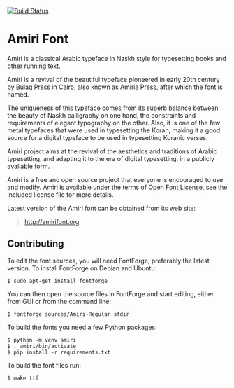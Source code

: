 [![Build Status](https://travis-ci.org/alif-type/amiri.svg?branch=master)](https://travis-ci.org/alif-type/amiri)

Amiri Font
==========

Amiri is a classical Arabic typeface in Naskh style for typesetting books and
other running text.

Amiri is a revival of the beautiful typeface pioneered in early 20th century by
[Bulaq Press][1] in Cairo, also known as Amiria Press, after which the font is
named.

The uniqueness of this typeface comes from its superb balance between the
beauty of Naskh calligraphy on one hand, the constraints and requirements of
elegant typography on the other. Also, it is one of the few metal typefaces
that were used in typesetting the Koran, making it a good source for a digital
typeface to be used in typesetting Koranic verses.

Amiri project aims at the revival of the aesthetics and traditions of Arabic
typesetting, and adapting it to the era of digital typesetting, in a publicly
available form.

Amiri is a free and open source project that everyone is encouraged to use and
modify. Amiri is available under the terms of [Open Font License][2], see the
included license file for more details.

Latest version of the Amiri font can be obtained from its web site:

> http://amirifont.org

Contributing
------------

To edit the font sources, you will need FontForge, preferably the latest
version. To install FontForge on Debian and Ubuntu:

    $ sudo apt-get install fontforge

You can then open the source files in FontForge and start editing, either from
GUI or from the command line:

    $ fontforge sources/Amiri-Regular.sfdir

To build the fonts you need a few Python packages:

    $ python -m venv amiri
    $ . amiri/bin/activate
    $ pip install -r requirements.txt

To build the font files run:

    $ make ttf

[1]: http://www.bibalex.org/bulaqpress/en/bulaq.htm "The Bulaq Press"
[2]: http://scripts.sil.org/OFL "The Open Font License"
